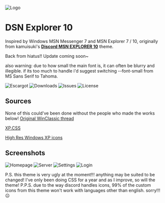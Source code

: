
![Logo](https://github.com/numoder/dsn10-theme/blob/main/assets/discord/Beta.png?raw=true)

# DSN Explorer 10
Inspired by Windows MSN Messenger 7 and MSN Explorer 7 / 10, originally from kamuisuki's [**Discord MSN EXPLORER 10**](https://www.deviantart.com/kamuisuki/art/Discord-MSN-Explorer-10-theme-873282935) theme.

Back from hiatus!! Update coming soon~

also warning: due to how small the main font is, it can often be blurry and illegible. if its too much to handle i'd suggest switching --font-small from MS Sans Serif to Tahoma.

![Escargot](https://img.shields.io/badge/malkavian@escargot.chat-e1512c?color=%23e1512c&style=plastic) ![Downloads](https://img.shields.io/github/downloads/numoder/dsn10-theme/total?style=plastic&color=%238ec64b) ![Issues](https://img.shields.io/github/issues/numoder/dsn10-theme?style=plastic&color=%23609bd7) ![License](https://img.shields.io/github/license/numoder/dsn10-theme?color=%23e9da4b&style=plastic)
## Sources

None of this could've been done without the people who made the works below!
 [Original WinClassic thread](https://winclassic.net/thread/753/discord-classic-msn-theme)
 
 [XP.CSS](https://botoxparty.github.io/XP.css/)

 [High Res Windows XP icons](https://github.com/marchmountain/-Windows-XP-High-Resolution-Icon-Pack)

## Screenshots

![Homepage](https://cdn.discordapp.com/attachments/1181701173997228204/1206812947700260894/image.png?ex=65dd5f24&is=65caea24&hm=cc3f6f01c7132ae38995139d894a20ad6882276e19254537e90c514cea31a5ae&)
![Server](https://github.com/numoder/dsn10-theme/assets/72421281/569ff1bb-b04f-46ca-8f79-eab3be82b1fd)
![Settings](https://media.discordapp.net/attachments/1181701173997228204/1206813194702557255/image.png?ex=65dd5f5f&is=65caea5f&hm=fc19dbb111cd458f05267ef05b5f5efe0cba740f748cf85e0f7c61fac0f2679e&=&format=webp&quality=lossless)
![Login](https://github.com/numoder/dsn10-theme/assets/72421281/63df9423-782e-4493-b284-f1a93fafd48a)

P.S. this theme is very ugly at the moment!!! anything may be suited to be changed! I've only been doing CSS for a year and as I improve, so will the theme!
P.P.S. due to the way discord handles icons, 99% of the custom icons from this theme won't work with languages other than english. sorry!!! ☹️
